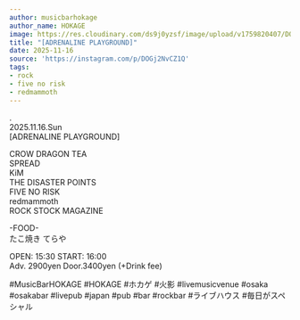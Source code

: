 ```yaml
---
author: musicbarhokage
author_name: HOKAGE
image: https://res.cloudinary.com/ds9j0yzsf/image/upload/v1759820407/DOGj2NvCZ1Q.jpg
title: "[ADRENALINE PLAYGROUND]"
date: 2025-11-16
source: 'https://instagram.com/p/DOGj2NvCZ1Q'
tags:
- rock
- five no risk
- redmammoth
---
```

.<br>
2025.11.16.Sun<br>
[ADRENALINE PLAYGROUND]

CROW DRAGON TEA<br>
SPREAD<br>
KiM<br>
THE DISASTER POINTS<br>
FIVE NO RISK<br>
redmammoth<br>
ROCK STOCK MAGAZINE

-FOOD-<br>
たこ焼き てらや

OPEN: 15:30 START: 16:00<br>
Adv. 2900yen Door.3400yen (+Drink fee)

#MusicBarHOKAGE #HOKAGE #ホカゲ #火影 #livemusicvenue #osaka #osakabar #livepub #japan #pub #bar #rockbar #ライブハウス #毎日がスペシャル